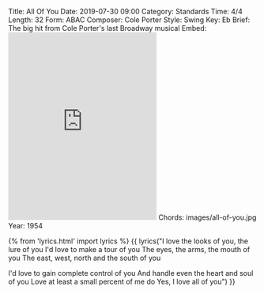 Title: All Of You
Date: 2019-07-30 09:00
Category: Standards
Time: 4/4
Length: 32
Form: ABAC
Composer: Cole Porter
Style: Swing
Key: Eb
Brief: The big hit from Cole Porter's last Broadway musical
Embed: <iframe src="https://open.spotify.com/embed/user/thatdavidmiller/playlist/0HS5QBKlJr8JbbcJMTeRkp" width="300" height="380" frameborder="0" allowtransparency="true" allow="encrypted-media"></iframe>
Chords: images/all-of-you.jpg
Year: 1954

{% from 'lyrics.html' import lyrics %}
{{ lyrics("I love the looks of you, the lure of you
I'd love to make a tour of you
The eyes, the arms, the mouth of you
The east, west, north and the south of you

I'd love to gain complete control of you
And handle even the heart and soul of you
Love at least a small percent of me do
Yes, I love all of you") }}
